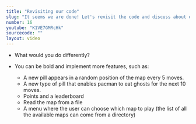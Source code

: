 ```yaml
---
title: "Revisiting our code"
slug: "It seems we are done! Let's revisit the code and discuss about our main coding decisions one more time"
number: 16
youtube: "K1VE7GMRcHk"
sourcecode: ""
layout: video
---
```


* What would you do differently?

* You can be bold and implement more features, such as:
	* A new pill appears in a random position of the map every 5 moves.
	* A new type of pill that enables pacman to eat ghosts for the next 10 moves.
	* Points and a leaderboard
	* Read the map from a file
	* A menu where the user can choose which map to play (the list of all the available maps can come from a directory)
